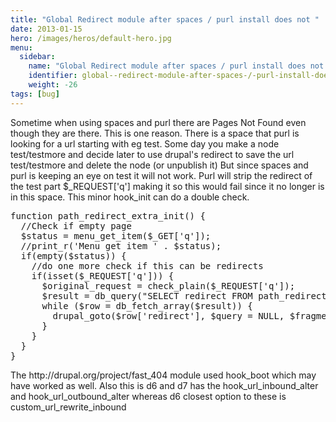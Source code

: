 ```yaml
---
title: "Global Redirect module after spaces / purl install does not "
date: 2013-01-15
hero: /images/heros/default-hero.jpg
menu:
  sidebar:
    name: "Global Redirect module after spaces / purl install does not "
    identifier: global--redirect-module-after-spaces-/-purl-install-does-not-
    weight: -26
tags: [bug]
---
```


<p>Sometime when using spaces and purl there are Pages Not Found even though they are there. This is one reason. There is a space that purl is looking for a url starting with eg test. Some day you make a node test/testmore and decide later to use drupal&#39;s redirect to save the url test/testmore and delete the node (or unpublish it) But since spaces and purl is keeping an eye on test it will not work. Purl will strip the redirect of the test part $_REQUEST[&#39;q&#39;] making it so this would fail since it no longer is in this space. This minor hook_init can do a double check.</p>

<pre class="prettyprint linenums:1t">
function path_redirect_extra_init() {
  //Check if empty page
  $status = menu_get_item($_GET[&#39;q&#39;]);
  //print_r(&#39;Menu get item &#39; . $status);
  if(empty($status)) {
    //do one more check if this can be redirects
    if(isset($_REQUEST[&#39;q&#39;])) {
      $original_request = check_plain($_REQUEST[&#39;q&#39;]);
      $result = db_query(&quot;SELECT redirect FROM path_redirect WHERE source LIKE \&quot;%s\&quot;&quot;, $original_request);
      while ($row = db_fetch_array($result)) {
        drupal_goto($row[&#39;redirect&#39;], $query = NULL, $fragment = NULL, $http_response_code = 301);
      }
    }
  } 
}
</pre>

<p>The http://drupal.org/project/fast_404 module used hook_boot which may have worked as well. Also this is d6 and d7 has the hook_url_inbound_alter and hook_url_outbound_alter whereas d6 closest option to these is custom_url_rewrite_inbound</p>
